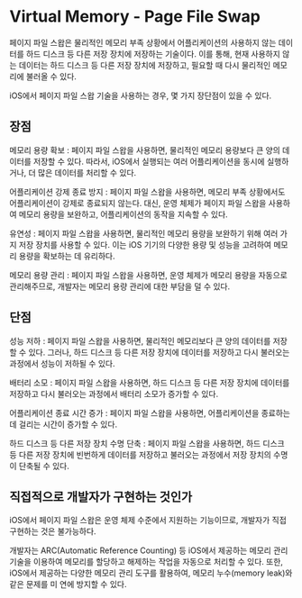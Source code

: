 # Virtual Memory - Page File Swap

 페이지 파일 스왑은 물리적인 메모리 부족 상황에서 어플리케이션의 사용하지 않는 데이터를 하드 디스크 등 다른 저장 장치에 저장하는 기술이다. 이를 통해, 현재 사용하지 않는 데이터는 하드 디스크 등 다른 저장 장치에 저장하고, 필요할 때 다시 물리적인 메모리에 불러올 수 있다.

iOS에서 페이지 파일 스왑 기술을 사용하는 경우, 몇 가지 장단점이 있을 수 있다.

## 장점

메모리 용량 확보 : 페이지 파일 스왑을 사용하면, 물리적인 메모리 용량보다 큰 양의 데이터를 저장할 수 있다. 따라서, iOS에서 실행되는 여러 어플리케이션을 동시에 실행하거나, 더 많은 데이터를 처리할 수 있다.

어플리케이션 강제 종료 방지 : 페이지 파일 스왑을 사용하면, 메모리 부족 상황에서도 어플리케이션이 강제로 종료되지 않는다. 대신, 운영 체제가 페이지 파일 스왑을 사용하여 메모리 용량을 보완하고, 어플리케이션의 동작을 지속할 수 있다.

유연성 : 페이지 파일 스왑을 사용하면, 물리적인 메모리 용량을 보완하기 위해 여러 가지 저장 장치를 사용할 수 있다. 이는 iOS 기기의 다양한 용량 및 성능을 고려하여 메모리 용량을 확보하는 데 유리하다.

메모리 용량 관리 : 페이지 파일 스왑을 사용하면, 운영 체제가 메모리 용량을 자동으로 관리해주므로, 개발자는 메모리 용량 관리에 대한 부담을 덜 수 있다.

## 단점

성능 저하 : 페이지 파일 스왑을 사용하면, 물리적인 메모리보다 큰 양의 데이터를 저장할 수 있다. 그러나, 하드 디스크 등 다른 저장 장치에 데이터를 저장하고 다시 불러오는 과정에서 성능이 저하될 수 있다.

배터리 소모 : 페이지 파일 스왑을 사용하면, 하드 디스크 등 다른 저장 장치에 데이터를 저장하고 다시 불러오는 과정에서 배터리 소모가 증가할 수 있다.

어플리케이션 종료 시간 증가 : 페이지 파일 스왑을 사용하면, 어플리케이션을 종료하는 데 걸리는 시간이 증가할 수 있다.

하드 디스크 등 다른 저장 장치 수명 단축 : 페이지 파일 스왑을 사용하면, 하드 디스크 등 다른 저장 장치에 빈번하게 데이터를 저장하고 불러오는 과정에서 저장 장치의 수명이 단축될 수 있다.

## 직접적으로 개발자가 구현하는 것인가

iOS에서 페이지 파일 스왑은 운영 체제 수준에서 지원하는 기능이므로, 개발자가 직접 구현하는 것은 불가능하다. 

개발자는 ARC(Automatic Reference Counting) 등 iOS에서 제공하는 메모리 관리 기술을 이용하여 메모리를 할당하고 해제하는 작업을 자동으로 처리할 수 있다. 또한, iOS에서 제공하는 다양한 메모리 관리 도구를 활용하여, 메모리 누수(memory leak)와 같은 문제를 미 연에 방지할 수 있다.




